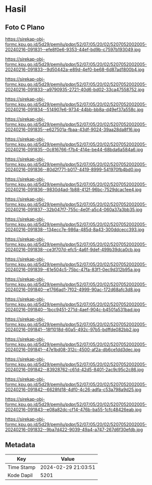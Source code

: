 # Hasil

## Foto C Plano

https://sirekap-obj-formc.kpu.go.id/5d29/pemilu/pdpr/52/07/05/20/02/5207052002005-20240216-091831--efe8f0e6-9353-44ef-bd9b-c7597b193049.jpg

https://sirekap-obj-formc.kpu.go.id/5d29/pemilu/pdpr/52/07/05/20/02/5207052002005-20240216-091833--9d50442a-e89d-4ef0-be68-6d87ad1800b4.jpg

https://sirekap-obj-formc.kpu.go.id/5d29/pemilu/pdpr/52/07/05/20/02/5207052002005-20240216-091833--a9790935-2721-40d6-bd02-33ca47558752.jpg

https://sirekap-obj-formc.kpu.go.id/5d29/pemilu/pdpr/52/07/05/20/02/5207052002005-20240216-091834--514907e6-9734-44bb-bb8a-d49ef37a558c.jpg

https://sirekap-obj-formc.kpu.go.id/5d29/pemilu/pdpr/52/07/05/20/02/5207052002005-20240216-091835--e627501a-fbaa-43df-9024-39aa28da8f16.jpg

https://sirekap-obj-formc.kpu.go.id/5d29/pemilu/pdpr/52/07/05/20/02/5207052002005-20240216-091835--0c816766-f7b4-414e-be44-68bda6a584a6.jpg

https://sirekap-obj-formc.kpu.go.id/5d29/pemilu/pdpr/52/07/05/20/02/5207052002005-20240216-091836--80d2f771-b017-4419-8999-541970fb4bd0.jpg

https://sirekap-obj-formc.kpu.go.id/5d29/pemilu/pdpr/52/07/05/20/02/5207052002005-20240216-091836--9830d4ad-1b88-412f-96bc-7529dcac1ee4.jpg

https://sirekap-obj-formc.kpu.go.id/5d29/pemilu/pdpr/52/07/05/20/02/5207052002005-20240216-091837--32b047f7-755c-4e0f-a5c4-060a37a3bb35.jpg

https://sirekap-obj-formc.kpu.go.id/5d29/pemilu/pdpr/52/07/05/20/02/5207052002005-20240216-091838--134ecc7e-986a-485d-8a43-300ddcecc393.jpg

https://sirekap-obj-formc.kpu.go.id/5d29/pemilu/pdpr/52/07/05/20/02/5207052002005-20240216-091838--ce3f707d-efc5-4a6f-9def-499b39dca0cb.jpg

https://sirekap-obj-formc.kpu.go.id/5d29/pemilu/pdpr/52/07/05/20/02/5207052002005-20240216-091839--61e504c5-75bc-47fa-83f1-0ec9d312b95a.jpg

https://sirekap-obj-formc.kpu.go.id/5d29/pemilu/pdpr/52/07/05/20/02/5207052002005-20240216-091840--e1766ad1-7f02-4999-90ac-172d68afc3d8.jpg

https://sirekap-obj-formc.kpu.go.id/5d29/pemilu/pdpr/52/07/05/20/02/5207052002005-20240216-091840--1bcc9451-271d-4aef-904c-b4501a531bad.jpg

https://sirekap-obj-formc.kpu.go.id/5d29/pemilu/pdpr/52/07/05/20/02/5207052002005-20240216-091841--18f1018d-60a5-492c-97b5-bdffde082bb2.jpg

https://sirekap-obj-formc.kpu.go.id/5d29/pemilu/pdpr/52/07/05/20/02/5207052002005-20240216-091841--47e1bd08-312c-4500-af2a-db6ce1dd3dec.jpg

https://sirekap-obj-formc.kpu.go.id/5d29/pemilu/pdpr/52/07/05/20/02/5207052002005-20240216-091842--83928762-c61d-42d5-8401-2ac9c95c2c86.jpg

https://sirekap-obj-formc.kpu.go.id/5d29/pemilu/pdpr/52/07/05/20/02/5207052002005-20240216-091842--6628fd18-4df0-4c26-adfa-c53a798a9d25.jpg

https://sirekap-obj-formc.kpu.go.id/5d29/pemilu/pdpr/52/07/05/20/02/5207052002005-20240216-091843--e08a82dc-cf14-476b-ba55-1cfc48426eab.jpg

https://sirekap-obj-formc.kpu.go.id/5d29/pemilu/pdpr/52/07/05/20/02/5207052002005-20240216-091832--9ba7d422-9039-49a4-a747-267d6f30efdb.jpg


## Metadata

| Key        | Value               |
| ---------- | ------------------- |
| Time Stamp | 2024-02-29 21:03:51 |
| Kode Dapil | 5201                |




